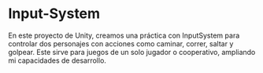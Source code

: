 # Input-System
 En este proyecto de Unity, creamos una práctica con InputSystem para controlar dos personajes con acciones como caminar, correr, saltar y golpear. Este sirve para juegos de un solo jugador o cooperativo, ampliando mi capacidades de desarrollo.
